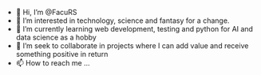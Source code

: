 - 👋 Hi, I’m @FacuRS
- 👀 I’m interested in technology, science and fantasy for a change.
- 🌱 I’m currently learning web development, testing and python for AI and data science as a hobby
- 💞️ I’m seek to collaborate in projects where I can add value and receive something positive in return
- 📫 How to reach me ...

<!---
facurs/facurs is a ✨ special ✨ repository because its `README.md` (this file) appears on your GitHub profile.
You can click the Preview link to take a look at your changes.
--->

